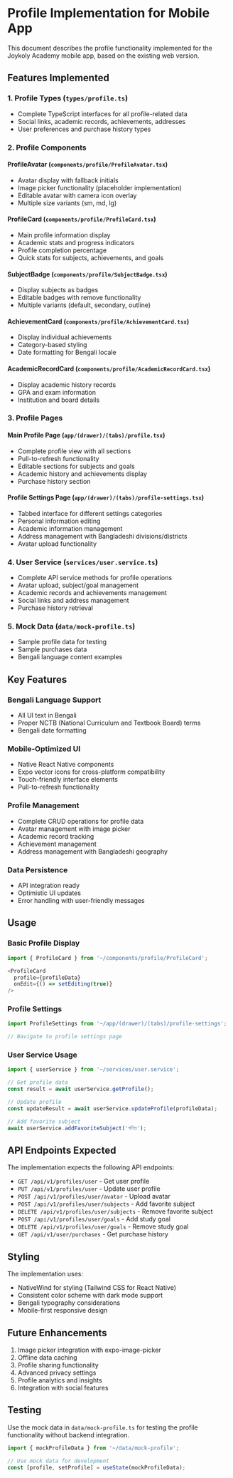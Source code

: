 # Profile Implementation for Mobile App

This document describes the profile functionality implemented for the Joykoly Academy mobile app, based on the existing web version.

## Features Implemented

### 1. Profile Types (`types/profile.ts`)
- Complete TypeScript interfaces for all profile-related data
- Social links, academic records, achievements, addresses
- User preferences and purchase history types

### 2. Profile Components

#### ProfileAvatar (`components/profile/ProfileAvatar.tsx`)
- Avatar display with fallback initials
- Image picker functionality (placeholder implementation)
- Editable avatar with camera icon overlay
- Multiple size variants (sm, md, lg)

#### ProfileCard (`components/profile/ProfileCard.tsx`)
- Main profile information display
- Academic stats and progress indicators
- Profile completion percentage
- Quick stats for subjects, achievements, and goals

#### SubjectBadge (`components/profile/SubjectBadge.tsx`)
- Display subjects as badges
- Editable badges with remove functionality
- Multiple variants (default, secondary, outline)

#### AchievementCard (`components/profile/AchievementCard.tsx`)
- Display individual achievements
- Category-based styling
- Date formatting for Bengali locale

#### AcademicRecordCard (`components/profile/AcademicRecordCard.tsx`)
- Display academic history records
- GPA and exam information
- Institution and board details

### 3. Profile Pages

#### Main Profile Page (`app/(drawer)/(tabs)/profile.tsx`)
- Complete profile view with all sections
- Pull-to-refresh functionality
- Editable sections for subjects and goals
- Academic history and achievements display
- Purchase history section

#### Profile Settings Page (`app/(drawer)/(tabs)/profile-settings.tsx`)
- Tabbed interface for different settings categories
- Personal information editing
- Academic information management
- Address management with Bangladeshi divisions/districts
- Avatar upload functionality

### 4. User Service (`services/user.service.ts`)
- Complete API service methods for profile operations
- Avatar upload, subject/goal management
- Academic records and achievements management
- Social links and address management
- Purchase history retrieval

### 5. Mock Data (`data/mock-profile.ts`)
- Sample profile data for testing
- Sample purchases data
- Bengali language content examples

## Key Features

### Bengali Language Support
- All UI text in Bengali
- Proper NCTB (National Curriculum and Textbook Board) terms
- Bengali date formatting

### Mobile-Optimized UI
- Native React Native components
- Expo vector icons for cross-platform compatibility
- Touch-friendly interface elements
- Pull-to-refresh functionality

### Profile Management
- Complete CRUD operations for profile data
- Avatar management with image picker
- Academic record tracking
- Achievement management
- Address management with Bangladeshi geography

### Data Persistence
- API integration ready
- Optimistic UI updates
- Error handling with user-friendly messages

## Usage

### Basic Profile Display
```typescript
import { ProfileCard } from '~/components/profile/ProfileCard';

<ProfileCard 
  profile={profileData} 
  onEdit={() => setEditing(true)}
/>
```

### Profile Settings
```typescript
import ProfileSettings from '~/app/(drawer)/(tabs)/profile-settings';

// Navigate to profile settings page
```

### User Service Usage
```typescript
import { userService } from '~/services/user.service';

// Get profile data
const result = await userService.getProfile();

// Update profile
const updateResult = await userService.updateProfile(profileData);

// Add favorite subject
await userService.addFavoriteSubject('গণিত');
```

## API Endpoints Expected

The implementation expects the following API endpoints:

- `GET /api/v1/profiles/user` - Get user profile
- `PUT /api/v1/profiles/user` - Update user profile
- `POST /api/v1/profiles/user/avatar` - Upload avatar
- `POST /api/v1/profiles/user/subjects` - Add favorite subject
- `DELETE /api/v1/profiles/user/subjects` - Remove favorite subject
- `POST /api/v1/profiles/user/goals` - Add study goal
- `DELETE /api/v1/profiles/user/goals` - Remove study goal
- `GET /api/v1/user/purchases` - Get purchase history

## Styling

The implementation uses:
- NativeWind for styling (Tailwind CSS for React Native)
- Consistent color scheme with dark mode support
- Bengali typography considerations
- Mobile-first responsive design

## Future Enhancements

1. Image picker integration with expo-image-picker
2. Offline data caching
3. Profile sharing functionality
4. Advanced privacy settings
5. Profile analytics and insights
6. Integration with social features

## Testing

Use the mock data in `data/mock-profile.ts` for testing the profile functionality without backend integration.

```typescript
import { mockProfileData } from '~/data/mock-profile';

// Use mock data for development
const [profile, setProfile] = useState(mockProfileData);
```
